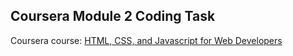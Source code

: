 ## Coursera Module 2 Coding Task

Coursera course: [HTML, CSS, and Javascript for Web Developers](https://www.coursera.org/learn/html-css-javascript-for-web-developers)